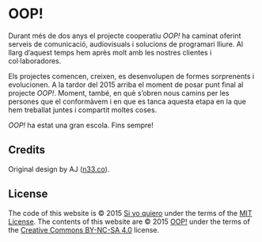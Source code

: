 # OOP!

Durant més de dos anys el projecte cooperatiu *OOP!* ha caminat oferint serveis de comunicació, audiovisuals i solucions de programari lliure. Al llarg d’aquest temps hem après molt amb les nostres clientes i col·laboradores.

Els projectes comencen, creixen, es desenvolupen de formes sorprenents i evolucionen. A la tardor del 2015 arriba el moment de posar punt final al projecte *OOP!*. Moment, també, en què s’obren nous camins per les persones que el conformàvem i en que es tanca aquesta etapa en la que hem treballat juntes i compartit moltes coses.

*OOP!* ha estat una gran escola. Fins sempre!


## Credits

Original design by AJ ([n33.co](http://n33.co/)).


## License

The code of this website is &copy; 2015 [Si yo quiero](http://www.oop-coop.com) under the terms of the [MIT License](LICENSE.md).
The contents of this website are &copy; 2015 [OOP!](http://www.oop-coop.com) under the terms of the [Creative Commons BY-NC-SA 4.0](http://creativecommons.org/licenses/by-nc-sa/4.0/deed) license.
